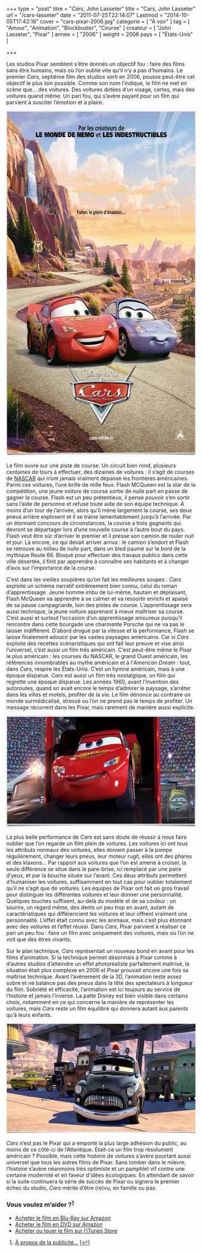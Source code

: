 +++
type = "post"
titre = "<em>Cars</em>, John Lasseter"
title = "Cars, John Lasseter"
url = "/cars-lasseter"
date = "2011-07-25T22:14:07"
Lastmod = "2014-10-05T17:42:16"
cover = "cars-pixar-2006.jpg"
categorie = [ "À voir" ]
tag = [ "Amour", "Animation", "Blockbuster", "Course" ]
createur = [ "John Lasseter", "Pixar" ]
annee = [ "2006" ]
weight = 2006
pays = [ "États-Unis" ]

+++

<p>Les studios Pixar semblent s&rsquo;être donnés un objectif fou : faire des films sans être humains, mais où l&rsquo;on oublie vite qu&rsquo;il n&rsquo;y a pas d&rsquo;humains. Le premier <em>Cars</em>, septième film des studios sorti en 2006, pousse peut-être cet objectif le plus loin possible. Comme son nom l&rsquo;indique, le film ne met en scène que… des voitures. Des voitures dotées d&rsquo;un visage, certes, mais des voitures quand même. Un pari fou, qui s&rsquo;avère payant pour un film qui parvient à susciter l&rsquo;émotion et à plaire.</p>
<a href="http://www.allocine.fr/film/fichefilm_gen_cfilm=55774.html"><img class="aligncenter" style="border-style: initial; border-color: initial; border-width: 0px;" src="pixar-cars.jpg" alt="Pixar cars" width="690" height="918" border="0" /></a>
<p>Le film ouvre sur une piste de course. Un circuit bien rond, plusieurs centaines de tours à effectuer, des dizaines de voitures : il s&rsquo;agit de courses de <a href="http://fr.wikipedia.org/wiki/Nascar">NASCAR</a> qui n&rsquo;ont jamais vraiment dépassé les frontières américaines. Parmi ces voitures, l&rsquo;une brille de mille feux. Flash MCQueen est la star de la compétition, une jeune voiture de course sortie de nulle part en passe de gagner la course. Flash est un peu prétentieux, il pense pouvoir s&rsquo;en sortir sans l&rsquo;aide de personne et refuse toute aide de son équipe technique. À moins d&rsquo;un tour de l&rsquo;arrivée, alors qu&rsquo;il mène largement la course, ses deux pneus arrière explosent et il se traine lamentablement jusqu&rsquo;à l&rsquo;arrivée. Par un étonnant concours de circonstances, la course a trois gagnants qui devront se départager lors d&rsquo;une nouvelle course à l&rsquo;autre bout du pays. Flash veut être sûr d&rsquo;arriver le premier et il presse son camion de rouler nuit et jour. Là encore, ce qui devait arriver arriva : le camion s&rsquo;endort et Flash se retrouve au milieu de nulle part, dans un bled paumé sur le bord de la mythique Route 66. Bloqué pour effectuer des travaux publics dans cette ville désertée, il finit par apprendre à connaître ses habitants et à changer d&rsquo;avis sur l&rsquo;importance de la course.</p>
<p>C&rsquo;est dans les vieilles soupières qu&rsquo;on fait les meilleures soupes : <em>Cars</em> exploite un schéma narratif extrêmement bien connu, celui du roman d&rsquo;apprentissage. Jeune homme imbu de lui-même, hautain et déplaisant, Flash McQueen va apprendre à se calmer et va ressortir enrichi et apaisé de sa pause campagnarde, loin des pistes de course. L&rsquo;apprentissage sera aussi technique, la jeune voiture apprenant à mieux maîtriser sa course. C&rsquo;est aussi et surtout l&rsquo;occasion d&rsquo;un apprentissage amoureux puisqu&rsquo;il rencontre dans cette bourgade une charmante Porsche qui ne va pas le laisser indifférent. D&rsquo;abord drogué par la vitesse et la performance, Flash se laisse finalement adoucir par les vastes paysages américains. Car si <em>Cars</em> exploite des recettes scénaristiques qui ont fait leur preuve et vise ainsi l&rsquo;universel, c&rsquo;est aussi un film très américain. C&rsquo;est peut-être même le Pixar le plus américain : les courses du NASCAR, le grand Ouest américain, les références innombrables au mythe américain et à l&rsquo;<em>American Dream</em> : tout, dans <em>Cars</em>, respire les États-Unis. C&rsquo;est un hymne américain, mais à une époque disparue. <em>Cars</em> est aussi un film très nostalgique, un film qui regrette une époque disparue. Les années 1960, avant l&rsquo;invention des autoroutes, quand on avait encore le temps d&rsquo;admirer le paysage, s&rsquo;arrêter dans les villes et motels, profiter de la vie. Le film dénonce au contraire un monde surmédicalisé, stressé ou l&rsquo;on ne prend pas le temps de profiter. Un message récurrent dans les Pixar, mais rarement de manière aussi explicite.</p>
<img class="aligncenter" style="border-style: initial; border-color: initial; border-width: 0px;" src="cars.jpg" alt="Cars" width="690" height="297" border="0" />
<p>La plus belle performance de <em>Cars</em> est sans doute de réussir à nous faire oublier que l&rsquo;on regarde un film plein de voitures. Les voitures ici ont tous les attributs normaux des voitures, elles doivent passer à la pompe régulièrement, changer leurs pneus, leur moteur rugit, elles ont des phares et des klaxons… Par rapport aux voitures que l&rsquo;on est amené à croiser, la seule différence se situe dans le pare-brise, ici remplacé par une paire d&rsquo;yeux, et par la bouche située sur l&rsquo;avant. Ces deux attributs permettent d&rsquo;humaniser les voitures, suffisamment en tout cas pour oublier totalement qu&rsquo;il ne s&rsquo;agit que de voitures. Les équipes de Pixar ont fait un gros travail pour distinguer les différentes voitures et leur donner une personnalité. Quelques touches suffisent, au-delà du modèle et de sa couleur : un sourire, un regard même, des dents un peu trop en avant, autant de caractéristiques qui différencient les voitures et leur offrent vraiment une personnalité. L&rsquo;effet était connu avec les animaux, mais c&rsquo;est plus étonnant avec des voitures et l&rsquo;effet réussi. Dans <em>Cars</em>, Pixar parvient à réaliser ce pari un peu fou : faire un film avec uniquement des voitures, mais où l&rsquo;on ne voit que des êtres vivants.</p>
<p>Sur le plan technique, <em>Cars</em> représentait un nouveau bond en avant pour les films d&rsquo;animation. Si la technique permet désormais à Pixar comme à d&rsquo;autres studios d&rsquo;atteindre un effet photoréaliste parfaitement maîtrisé, la situation était plus complexe en 2006 et Pixar prouvait encore une fois sa maîtrise technique. Avant l&rsquo;avènement de la 3D, l&rsquo;animation reste assez sobre et ne balance pas des pneus dans la tête des spectateurs à longueur du film. Sobriété et efficacité, l&rsquo;animation est ici toujours au service de l&rsquo;histoire et jamais l&rsquo;inverse. La patte Disney est bien visible dans certains choix, notamment en ce qui concerne la manière de représenter les voitures, mais <em>Cars</em> reste un film équilibré qui donnera autant aux parents qu&rsquo;à leurs enfants.</p>
<img class="aligncenter" style="border-style: initial; border-color: initial; border-width: 0px;" src="cars-pixar-lasseter.jpg" alt="Cars pixar lasseter" width="690" height="293" border="0" />
<p><em>Cars</em> n&rsquo;est pas le Pixar qui a emporté la plus large adhésion du public, au moins de ce côté-ci de l&rsquo;Atlantique. Était-ce un film trop résolument américain ? Possible, mais cette histoire de voitures s&rsquo;avère pourtant aussi universel que tous les autres films de Pixar. Sans tomber dans le mièvre, l&rsquo;histoire s&rsquo;avère néanmoins très optimiste et un pamphlet vif contre une certaine modernité et en faveur d&rsquo;idées écologiques. En attendant de savoir si la suite continuera la série de succès de Pixar ou signera le premier échec du studio, <em>Cars</em> mérite d&rsquo;être (re)vu, en famille ou pas.</p>
<div class="amazon">
<h3>Vous voulez m&rsquo;aider ?<sup><a href="#footnote_0_4978" id="identifier_0_4978" class="footnote-link footnote-identifier-link" title="&Agrave; propos de la publicit&eacute;&hellip;">1</a></sup></h3>
<ul>
<li><a href="http://www.amazon.fr/gp/product/B000PIU296/ref=as_li_ss_tl?ie=UTF8&tag=leblogdenic07-21&linkCode=as2&camp=1642&creative=19458&creativeASIN=B000PIU296">Acheter le film en Blu-Ray sur Amazon</a></li>
<li><a href="http://www.amazon.fr/gp/product/B000H0MK2O/ref=as_li_ss_tl?ie=UTF8&tag=leblogdenic07-21&linkCode=as2&camp=1642&creative=19458&creativeASIN=B000H0MK2O">Acheter le film en DVD sur Amazon</a></li>
<li><a href="https://itunes.apple.com/fr/movie/cars-quatre-roues/id369136395">Acheter ou louer le film sur l&rsquo;iTunes Store</a></li>
</ul>
</div>
<ol class="footnotes"><li id="footnote_0_4978" class="footnote"><a href="http://voiretmanger.fr/soutien/">À propos de la publicité…</a> [<a href="#identifier_0_4978" class="footnote-link footnote-back-link">&#8617;</a>]</li></ol>
